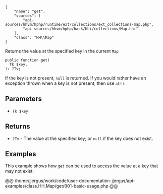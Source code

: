 ``` yamlmeta
{
    "name": "get",
    "sources": [
        "api-sources/hhvm/hphp/runtime/ext/collections/ext_collections-map.php",
        "api-sources/hhvm/hphp/hack/hhi/collections/Map.hhi"
    ],
    "class": "HH\\Map"
}
```




Returns the value at the specified key in the current ` Map `




``` Hack
public function get(
  Tk $key,
): ?Tv;
```




If the key is not present, ` null ` is returned. If you would rather have an
exception thrown when a key is not present, then use `` at() ``.




## Parameters




+ ` Tk $key `




## Returns




* ` ?Tv ` - The value at the specified key; or `` null `` if the key does not
  exist.




## Examples




This example shows how ` get ` can be used to access the value at a key that may not exist:







@@ /home/jjergus/work/code/user-documentation-jjergus/api-examples/class.HH.Map/get/001-basic-usage.php @@
<!-- HHAPIDOC -->
